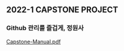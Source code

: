## 2022-1 CAPSTONE PROJECT
### Github 관리를 즐겁게, 정원사

[Capstone-Manual.pdf](https://github.com/GitchoTantan/Gardener_Client/files/9262052/Capstone-Manual.pdf)
